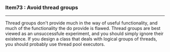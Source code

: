 ### Item73 : Avoid thread groups

----------

Thread groups don't provide much in the way of useful functionality, and much of the functionality the do provide is flawed. Thread groups are best viewed as an unsuccessfule experiment, and you should simply ignore their existence. If you design a class that deals with logical groups of threads, you should probably use thread pool executors.